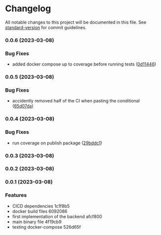 # Changelog

All notable changes to this project will be documented in this file. See [standard-version](https://github.com/conventional-changelog/standard-version) for commit guidelines.

### 0.0.6 (2023-03-08)


### Bug Fixes

* added docker compose up to coverage before running tests ([0d11446](https://github.com/shoriwe/rollee-test-2/commit/0d11446f4ebb6cc96896dc8e752a772c8e8de955))

### 0.0.5 (2023-03-08)


### Bug Fixes

* accidently removed half of the CI when pasting the conditional ([65d07da](https://github.com/shoriwe/rollee-test-2/commit/65d07dad27e078846538d5fae1994e3566b8eefa))

### 0.0.4 (2023-03-08)


### Bug Fixes

* run coverage on publish package ([29bddc1](https://github.com/shoriwe/rollee-test-2/commit/29bddc1c8a68d7ea347e9a22d12618752dc91d60))

### 0.0.3 (2023-03-08)

### 0.0.2 (2023-03-08)

### 0.0.1 (2023-03-08)


### Features

* CICD dependencies 1c1f8b5
* docker build files 6092086
* first implementation of the backend afcf800
* main binary file 4f19cb9
* testing docker-compose 526d65f
